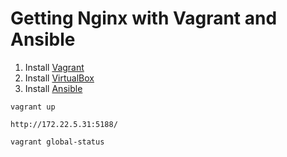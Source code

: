 Getting Nginx with Vagrant and Ansible
=====================================

1. Install [Vagrant](http://downloads.vagrantup.com/)
2. Install [VirtualBox](https://www.virtualbox.org/wiki/Downloads)
3. Install [Ansible](http://www.ansibleworks.com/docs/intro_installation.html)

```
vagrant up
```

```
http://172.22.5.31:5188/
```

```
vagrant global-status
```


